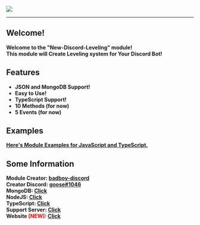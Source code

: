<img src="https://github.com/bad-boy-discord/new-discord-leveling/blob/stable/assets/logo.png?raw=true"></img>
<hr>

## Welcome!
<b>Welcome to the "New-Discord-Leveling" module!</b><br>
<b>This module will Create Leveling system for Your Discord Bot!</b>

## Features
<ul>
  <li><b>JSON and MongoDB Support!</b></li>
  <li><b>Easy to Use!</b></li>
  <li><b>TypeScript Support!</b></li>
  <li><b>10 Methods (for now)</b></li>
  <li><b>5 Events (for now)</b></li>
</ul>

## Examples
<b><a href="https://github.com/bad-boy-discord/new-discord-leveling/tree/stable/examples">Here's Module Examples for JavaScript and TypeScript.</a></b>

## Some Information
<b>Module Creator: <a href="https://www.npmjs.com/~badboy-discord">badboy-discord</a></b><br>
<b>Creator Discord: <a href="https://discord.com/channels/@me">goose#1046</a></b><br>
<b>MongoDB: <a href="https://www.mongodb.com/">Click</a></b><br>
<b>NodeJS: <a href="https://www.nodejs.org/">Click</a></b><br>
<b>TypeScript: <a href="https://www.typescriptlang.org/">Click</a></b><br>
<b>Support Server: <a href="https://discord.gg/eGZfaWsZgR">Click</a></b><br>
<b>Website <span style="color: red;">[NEW]</span>: <a href="https://ndl-npm.tk/">Click</a></b>
